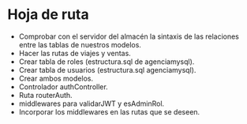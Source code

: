 # Hoja de ruta

- Comprobar con el servidor del almacén la sintaxis de las relaciones entre las tablas de nuestros modelos.
- Hacer las rutas de viajes y ventas.
- Crear tabla de roles (estructura.sql de agenciamysql).
- Crear tabla de usuarios (estructura.sql agenciamysql).
- Crear ambos modelos.
- Controlador authController.
- Ruta routerAuth.
- middlewares para validarJWT y esAdminRol.
- Incorporar los middlewares en las rutas que se deseen.
